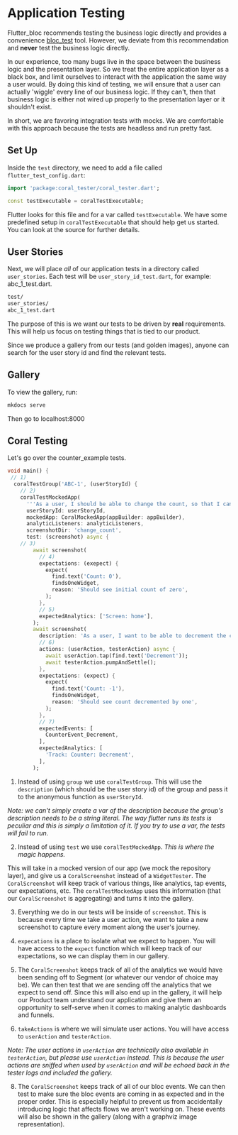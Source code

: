 # Application Testing

Flutter_bloc recommends testing the business logic directly and provides a convenience [bloc_test](https://pub.dev/packages/bloc_test) tool. However, we deviate from this recommendation and **never** test the business logic directly.

In our experience, too many bugs live in the space between the business logic and the presentation layer. So we treat the entire application layer as a black box, and limit ourselves to interact with the application the same way a user would. By doing this kind of testing, we will ensure that a user can actually 'wiggle' every line of our business logic. If they can't, then that business logic is either not wired up properly to the presentation layer or it shouldn't exist.

In short, we are favoring integration tests with mocks. We are comfortable with this approach because the tests are headless and run pretty fast.

## Set Up

Inside the `test` directory, we need to add a file called `flutter_test_config.dart`:

```dart
import 'package:coral_tester/coral_tester.dart';

const testExecutable = coralTestExecutable;
```

Flutter looks for this file and for a var called `testExecutable`. We have some predefined setup in `coralTestExecutable` that should help get us started. You can look at the source for further details.

## User Stories

Next, we will place _all_ of our application tests in a directory called `user_stories`. Each test will be `user_story_id_test.dart`, for example: abc_1_test.dart.

```md
test/
user_stories/
abc_1_test.dart
```

The purpose of this is we want our tests to be driven by **real** requirements. This will help us focus on testing things that is tied to our product.

Since we produce a gallery from our tests (and golden images), anyone can search for the user story id and find the relevant tests.

## Gallery

To view the gallery, run:

```sh
mkdocs serve
```

Then go to localhost:8000

## Coral Testing

Let's go over the counter_example tests.

```dart
void main() {
 // 1)
  coralTestGroup('ABC-1', (userStoryId) {
    // 2)
    coralTestMockedApp(
      '''As a user, I should be able to change the count, so that I can keep count of things.''',
      userStoryId: userStoryId,
      mockedApp: CoralMockedApp(appBuilder: appBuilder),
      analyticListeners: analyticListeners,
      screenshotDir: 'change_count',
      test: (screenshot) async {
    // 3)
        await screenshot(
          // 4)
          expectations: (exepect) {
            expect(
              find.text('Count: 0'),
              findsOneWidget,
              reason: 'Should see initial count of zero',
            );
          },
          // 5)
          expectedAnalytics: ['Screen: home'],
        );
        await screenshot(
          description: 'As a user, I want to be able to decrement the count',
          // 6)
          actions: (userAction, testerAction) async {
            await userAction.tap(find.text('Decrement'));
            await testerAction.pumpAndSettle();
          },
          expectations: (expect) {
            expect(
              find.text('Count: -1'),
              findsOneWidget,
              reason: 'Should see count decremented by one',
            );
          },
          // 7)
          expectedEvents: [
            CounterEvent_Decrement,
          ],
          expectedAnalytics: [
            'Track: Counter: Decrement',
          ],
        );
```

1. Instead of using `group` we use `coralTestGroup`. This will use the `description` (which should be the user story id) of the group and pass it to the anonymous function as `userStoryId`.

_Note: we can't simply create a var of the description because the group's description needs to be a string literal. The way flutter runs its tests is peculiar and this is simply a limitation of it. If you try to use a var, the tests will fail to run._

2. Instead of using `test` we use `coralTestMockedApp`. _This is where the magic happens._

This will take in a mocked version of our app (we mock the repository layer), and give us a `CoralScreenshot` instead of a `WidgetTester`. The `CoralScreenshot` will keep track of various things, like analytics, tap events, our expectations, etc. The `coralTestMockedApp` uses this information (that our `CoralScreenshot` is aggregating) and turns it into the gallery.

3. Everything we do in our tests will be inside of `screenshot`. This is because every time we take a user action, we want to take a new screenshot to capture every moment along the user's journey.

4. `expecations` is a place to isolate what we expect to happen. You will have access to the `expect` function which will keep track of our expectations, so we can display them in our gallery.

5. The `CoralScreenshot` keeps track of all of the analytics we would have been sending off to Segment (or whatever our vendor of choice may be). We can then test that we are sending off the analytics that we expect to send off. Since this will also end up in the gallery, it will help our Product team understand our application and give them an opportunity to self-serve when it comes to making analytic dashboards and funnels.

6. `takeActions` is where we will simulate user actions. You will have access to `userAction` and `testerAction`.

_Note: The user actions in `userAction` are technically also available in `testerAction`, but please use `userAction` instead. This is because the user actions are sniffed when used by `userAction` and will be echoed back in the tester logs and included the gallery._

8. The `CoralScreenshot` keeps track of all of our bloc events. We can then test to make sure the bloc events are coming in as expected and in the proper order. This is especially helpful to prevent us from accidentally introducing logic that affects flows we aren't working on. These events will also be shown in the gallery (along with a graphviz image representation).
